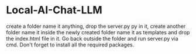 # Local-AI-Chat-LLM

create a folder name it anything, drop the server.py py in it, create another folder name it inside the newly created folder name it as templates and drop the index.html file in it. Go back outside the folder and run server.py via cmd. Don't forget to install all the required packages.
